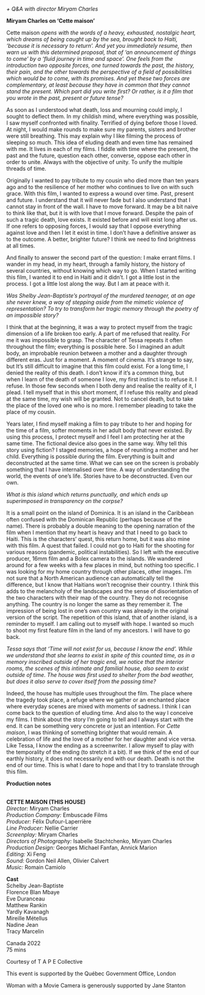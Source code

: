

_+ Q&A with director Miryam Charles_

**Miryam Charles on ‘Cette maison’**

Cette maison _opens with the words of a heavy, exhausted, nostalgic heart, which dreams of being caught up by the sea, brought back to Haiti, ‘because it is necessary to return’. And yet you immediately resume, then warn us with this determined proposal, that of ‘an announcement of things to come’ by a ‘fluid journey in time and space’. One feels from the introduction two opposite forces, one turned towards the past, the history, their pain, and the other towards the perspective of a field of possibilities which would be to come, with its promises. And yet these two forces are complementary, at least because they have in common that they cannot stand the present. Which part did you write first? Or rather, is it a film that you wrote in the past, present or  future tense?_

As soon as I understood what death, loss and mourning could imply, I sought to deflect them. In my childish mind, where everything was possible, I saw myself confronted with finality. Terrified of dying before those I loved. At night, I would make rounds to make sure my parents, sisters and brother were still breathing. This may explain why I like filming the process of sleeping so much. This idea of eluding death and even time has remained with me. It lives in each of my films. I fiddle with time where the present, the past and the future, question each other, converse, oppose each other in order to unite. Always with the objective of unity. To unify the multiple threads of time.

Originally I wanted to pay tribute to my cousin who died more than ten years ago and to the resilience of her mother who continues to live on with such grace. With this film, I wanted to express a wound over time. Past, present and future. I understand that it will never fade but I also understand that I cannot stay in front of the wall. I have to move forward. It may be a bit naive to think like that, but it is with love that I move forward. Despite the pain of such a tragic death, love exists. It existed before and will exist long after us. If one refers to opposing forces, I would say that I oppose everything against love and then I let it exist in time. I don’t have a definitive answer as to the outcome. A better, brighter future? I think we need to find brightness at all times.

And finally to answer the second part of the question: I make errant films. I wander in my head, in my heart, through a family history, the history of several countries, without knowing which way to go. When I started writing this film, I wanted it to end in Haiti and it didn’t. I got a little lost in the process. I got a little lost along the way. But I am at peace with it.

_Was Shelby Jean-Baptiste’s portrayal of the murdered teenager, at an age she never knew, a way of stepping aside from the mimetic violence of representation? To try to transform her tragic memory through the poetry of an impossible story?_

I think that at the beginning, it was a way to protect myself from the tragic dimension of a life broken too early. A part of me refused that reality. For me it was impossible to grasp. The character of Tessa repeats it often throughout the film; everything is possible here. So I imagined an adult body, an improbable reunion between a mother and a daughter through different eras. Just for a moment. A moment of cinema. It’s strange to say, but It’s still difficult to imagine that this film could exist. For a long time, I denied the reality of this death. I don’t know if it’s a common thing, but when I learn of the death of someone I love, my first instinct is to refuse it. I refuse. In those few seconds when I both deny and realise the reality of it, I plead. I tell myself that in this short moment, if I refuse this reality and plead at the same time, my wish will be granted. Not to cancel death, but to take the place of the loved one who is no more. I remember pleading to take the place of my cousin.

Years later, I find myself making a film to pay tribute to her and hoping for the time of a film, softer moments in her adult body that never existed. By using this process, I protect myself and I feel I am protecting her at the same time. The fictional device also goes in the same way. Why tell this story using fiction? I staged memories, a hope of reuniting a mother and her child. Everything is possible during the film. Everything is built and deconstructed at the same time. What we can see on the screen is probably something that I have internalised over time. A way of understanding the world, the events of one’s life. Stories have to be deconstructed. Even our own.

_What is this island which returns punctually, and which ends up superimposed in transparency on the corpse?_

It is a small point on the island of Dominica. It is an island in the Caribbean often confused with the Dominican Republic (perhaps because of the name). There is probably a double meaning to the opening narration of the film when I mention that my heart is heavy and that I need to go back to Haiti. This is the characters’ quest, this return home, but it was also mine with this film. A quest that failed. I could not go to Haiti for the shooting for various reasons (pandemic, political instabilities). So I left with the executive producer, 16mm film and a Bolex camera to the islands. We wandered around for a few weeks with a few places in mind, but nothing too specific. I was looking for my home country through other places, other images. I’m not sure that a North American audience can automatically tell the difference, but I know that Haitians won’t recognise their country. I think this adds to the melancholy of the landscapes and the sense of disorientation of the two characters with their map of the country. They do not recognise anything. The country is no longer the same as they remember it. The impression of being lost in one’s own country was already in the original version of the script. The repetition of this island, that of another island, is a reminder to myself. I am calling out to myself with hope. I wanted so much to shoot my first feature film in the land of my ancestors. I will have to go back.

_Tessa says that ‘Time will not exist for us, because I know the end’. While we understand that she learns to exist in spite of this counted time, as in a memory inscribed outside of her tragic end, we notice that the interior rooms, the scenes of this intimate and familial house, also seem to exist outside of time. The house was first used to shelter from the bad weather, but does it also serve to cover itself from the passing time?_

Indeed, the house has multiple uses throughout the film. The place where the tragedy took place, a refuge where we gather or an enchanted place where everyday scenes are mixed with moments of sadness. I think I can come back to the question of eluding time. And also to the way I conceive my films. I think about the story I’m going to tell and I always start with the end. It can be something very concrete or just an intention. For _Cette maison_, I was thinking of something brighter that would remain. A celebration of life and the love of a mother for her daughter and vice versa. Like Tessa, I know the ending as a screenwriter. I allow myself to play with the temporality of the ending (to stretch it a bit). If we think of the end of our earthly history, it does not necessarily end with our death. Death is not the end of our time. This is what I dare to hope and that I try to translate through this film.

**Production notes**
<br><br>

**CETTE MAISON (THIS HOUSE)**<br>
_Director:_ Miryam Charles<br>
_Production Company:_ Embuscade Films<br>
_Producer:_ Félix Dufour-Laperrière<br>
_Line Producer:_ Nellie Carrier<br>
_Screenplay:_ Miryam Charles<br>
_Directors of Photography:_ Isabelle Stachtchenko, Miryam Charles<br>
_Production Design:_ Georges Michael Fanfan, Annick Marion<br>
_Editing:_ Xi Feng<br>
_Sound:_ Gordon Neil Allen, Olivier Calvert<br>
_Music:_ Romain Camiolo<br>

**Cast**<br>
Schelby Jean-Baptiste<br>
Florence Blan Mbaye<br>
Eve Duranceau<br>
Matthew Rankin<br>
Yardly Kavanagh<br>
Mireille Métellus<br>
Nadine Jean<br>
Tracy Marcelin<br>

Canada 2022<br>
75 mins<br>

Courtesy of T A P E Collective<br>

This event is supported by the  Québec Government Office, London<br>

Woman with a Movie Camera is generously supported by Jane Stanton<br>
<br>
<!--stackedit_data:
eyJoaXN0b3J5IjpbLTQzNjE0MzQ3NF19
-->
